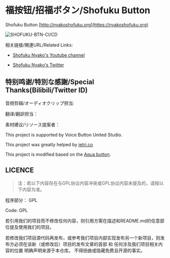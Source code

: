 # 福按钮/招福ボタン/Shofuku Button

Shofuku Button [http://nyakoshofuku.org](https://nyakoshofuku.org)

![SHOFUKU-BTN-CI/CD](https://github.com/vbup-osc/shofuku-button/workflows/SHOFUKU-BTN-CI/CD/badge.svg)

相关链接/関連URL/Related Links:

* [Shofuku Nyako's Youtube channel](https://www.youtube.com/channel/UCM1x5jQwA8v8yzSq_svSHQQ)

* [Shofuku Nyako's Twitter](https://twitter.com/Nyako_Shofuku?s=09)

## 特别鸣谢/特別な感謝/Special Thanks(Bilibili/Twitter ID)

音频剪辑/オーディオクリップ担当: 

翻译/翻訳担当：

素材建议/リソース提案者：

This project is supported by Voice Button United Studio.

This project was greatly helped by [jetri.co](https://twitter.com/dragonjetmkii?s=09) 

This project is modified based on the [Aqua button](https://github.com/zyzsdy/aqua-button).

## LICENCE

> 注：若以下内容存在与GPL协议内容冲突或GPL协议内容未提及的，请按以下内容为准。

程序部分： GPL

Code: GPL

若引用我们的项目而不修改任何内容，则引用方需在描述和README.md的任意部位提及使用我们的项目。

若修改我们项目源代码再发布，或参考我们项目内部实现发布另一个新项目，则发布方必须在该新（或修改后）项目的发布文章的首部 和 任何涉及我们项目相关内容的位置 明确声明来源于本仓库。
不得扭曲或隐藏免费且开源的事实。

